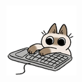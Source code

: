 <p align="center">
<img src="https://github.com/Linkshegelianer/Linkshegelianer/blob/main/memes/411684.160.gif" alt="animated"/>
</p>
